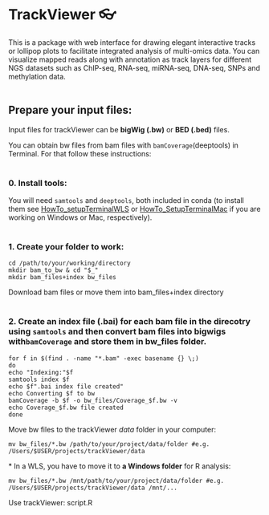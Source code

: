 # TrackViewer :eyeglasses:
This is a package with web interface for drawing elegant interactive tracks or lollipop plots to facilitate integrated analysis of multi-omics data. You can visualize mapped reads along with annotation as track layers for different NGS datasets such as ChIP-seq, RNA-seq, miRNA-seq, DNA-seq, SNPs and methylation data.  
<br/>

## Prepare your input files:
Input files for trackViewer can be **bigWig (.bw)** or **BED (.bed)** files.

You can obtain bw files from bam files with `bamCoverage`(deeptools) in Terminal. For that follow these instructions:  
<br/>

### 0. Install tools:
You will need `samtools` and `deeptools`, both included in conda (to install them see [HowTo_setupTerminalWLS](https://github.com/patriciasolesanchez/PSlab/blob/master/HowTo's/HowTo_SetupTerminalWLS.md) or [HowTo_SetupTerminalMac](https://github.com/patriciasolesanchez/PSlab/blob/master/HowTo's/HowTo_SetupTerminalMac.md) if you are working on Windows or Mac, respectively).  
<br/>

### 1. Create your folder to work:

````
cd /path/to/your/working/directory
mkdir bam_to_bw & cd "$_"
mkdir bam_files+index bw_files
````

Download bam files or move them into bam_files+index directory  
<br/>

### 2. Create an index file (.bai) for each bam file in the direcotry using `samtools` and then convert bam files into bigwigs with`bamCoverage` and store them in bw_files folder.

````
for f in $(find . -name "*.bam" -exec basename {} \;)
do
echo "Indexing:"$f
samtools index $f
echo $f".bai index file created"
echo Converting $f to bw
bamCoverage -b $f -o bw_files/Coverage_$f.bw -v
echo Coverage_$f.bw file created
done
````

Move bw files to the trackViewer _data_ folder in your computer:
````
mv bw_files/*.bw /path/to/your/project/data/folder #e.g. /Users/$USER/projects/trackViewer/data
````

\* In a WLS, you have to move it to **a Windows folder** for R analysis:
````
mv bw_files/*.bw /mnt/path/to/your/project/data/folder #e.g. /Users/$USER/projects/trackViewer/data /mnt/...
````


Use trackViewer: script.R
